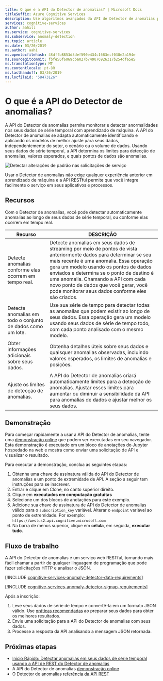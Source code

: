```yaml
---
title: O que é a API do Detector de anomalias? | Microsoft Docs
titleSuffix: Azure Cognitive Services
description: Use algoritmos avançados da API de Detector de anomalias para identificar anomalias em seus dados de série temporal.
services: cognitive-services
author: aahill
ms.service: cognitive-services
ms.subservice: anomaly-detection
ms.topic: article
ms.date: 03/26/2019
ms.author: aahi
ms.openlocfilehash: 48dffb8853d3def590e434c1683ecf038e2a194e
ms.sourcegitcommit: fbfe56f6069cba027b749076926317b254df65e5
ms.translationtype: MT
ms.contentlocale: pt-BR
ms.lasthandoff: 03/26/2019
ms.locfileid: "58473126"
---
```

# <a name="what-is-the-anomaly-detector-api"></a>O que é a API do Detector de anomalias?

A API do Detector de anomalias permite monitorar e detectar anormalidades nos seus dados de série temporal com aprendizado de máquina. A API do Detector de anomalias se adapta automaticamente identificando e aplicando os modelos de melhor ajuste para seus dados, independentemente do setor, o cenário ou o volume de dados. Usando seus dados de série temporal, a API determina os limites para detecção de anomalias, valores esperados, e quais pontos de dados são anomalias.

![Detectar alterações de padrão nas solicitações de serviço](./media/anomaly_detection2.png)

Usar o Detector de anomalias não exige qualquer experiência anterior em aprendizado de máquina e a API RESTful permite que você integre facilmente o serviço em seus aplicativos e processos.

## <a name="features"></a>Recursos

Com o Detector de anomalias, você pode detectar automaticamente anomalias ao longo de seus dados de série temporal, ou conforme elas ocorrem em tempo real. 

|Recurso  |DESCRIÇÃO  |
|---------|---------|
|Detecte anomalias conforme elas ocorrem em tempo real. | Detecte anomalias em seus dados de streaming por meio de pontos de vista anteriormente dados para determinar se seu mais recente é uma anomalia. Essa operação gera um modelo usando os pontos de dados enviados e determina se o ponto de destino é uma anomalia. Chamando a API com cada novo ponto de dados que você gerar, você pode monitorar seus dados conforme eles são criados. |
|Detecte anomalias em todo o conjunto de dados como um lote. | Use sua série de tempo para detectar todas as anomalias que podem existir ao longo de seus dados. Essa operação gera um modelo usando seus dados de série de tempo todo, com cada ponto analisado com o mesmo modelo.         |
| Obter informações adicionais sobre seus dados. | Obtenha detalhes úteis sobre seus dados e quaisquer anomalias observadas, incluindo valores esperados, os limites de anomalias e posições. |
| Ajuste os limites de detecção de anomalias. | A API do Detector de anomalias criará automaticamente limites para a detecção de anomalias. Ajustar esses limites para aumentar ou diminuir a sensibilidade da API para anomalias de dados e ajustar melhor os seus dados. |

## <a name="demo"></a>Demonstração

Para começar rapidamente a usar a API do Detector de anomalias, tente uma [demonstração online](https://notebooks.azure.com/AzureAnomalyDetection/projects/anomalydetector) que podem ser executadas em seu navegador. Esta demonstração é executado em um bloco de anotações do Jupyter hospedado na web e mostra como enviar uma solicitação de API e visualizar o resultado.

Para executar a demonstração, conclua as seguintes etapas:

1. Obtenha uma chave de assinatura válida do API do Detector de anomalias e um ponto de extremidade de API. A seção a seguir tem instruções para se inscrever. 
2. Entrar e clique em Clone, no canto superior direito.
3. Clique em **executados em computação gratuitas**
4. Selecione um dos blocos de anotações para este exemplo.
5. Adicione sua chave de assinatura de API do Detector de anomalias válido para o `subscription_key` variável. Alterar o `endpoint` variável ao ponto de extremidade. Por exemplo: `https://westus2.api.cognitive.microsoft.com`
1. Na barra de menus superior, clique em **célula**, em seguida, **executar tudo**.

## <a name="workflow"></a>Fluxo de trabalho

A API do Detector de anomalias é um serviço web RESTful, tornando mais fácil chamar a partir de qualquer linguagem de programação que pode fazer solicitações HTTP e analisar o JSON.

[!INCLUDE [cognitive-services-anomaly-detector-data-requirements](../../../includes/cognitive-services-anomaly-detector-data-requirements.md)]

[!INCLUDE [cognitive-services-anomaly-detector-signup-requirements](../../../includes/cognitive-services-anomaly-detector-signup-requirements.md)]

Após a inscrição:

1. Leve seus dados de série de tempo e convertê-la em um formato JSON válido. Use [práticas recomendadas](concepts/anomaly-detection-best-practices.md) ao preparar seus dados para obter os melhores resultados.
1. Envie uma solicitação para a API do Detector de anomalias com seus dados.
1. Processe a resposta da API analisando a mensagem JSON retornada.

## <a name="next-steps"></a>Próximas etapas

* [Início Rápido: Detectar anomalias em seus dados de série temporal usando a API de REST do Detector de anomalias](quickstarts/detect-data-anomalies-csharp.md)
* A API do Detector de anomalias [demonstração online](https://notebooks.azure.com/AzureAnomalyDetection/projects/anomalydetector)
* O Detector de anomalias [referência da API REST](https://westus2.dev.cognitive.microsoft.com/docs/services/AnomalyDetector/operations/post-timeseries-entire-detect)